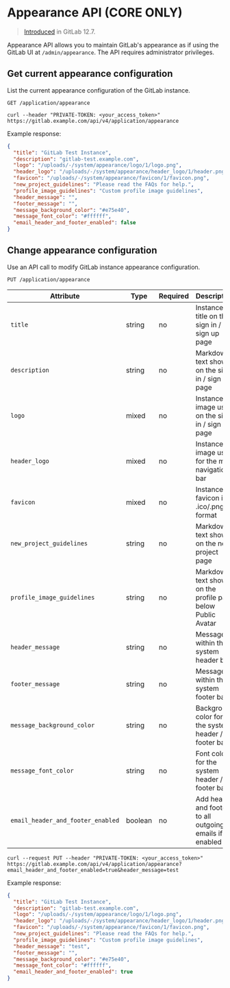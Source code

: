 # Appearance API **(CORE ONLY)**

> [Introduced](https://gitlab.com/gitlab-org/gitlab/-/issues/16647) in GitLab 12.7.

Appearance API allows you to maintain GitLab's appearance as if using the GitLab UI at
`/admin/appearance`. The API requires administrator privileges.

## Get current appearance configuration

List the current appearance configuration of the GitLab instance.

```plaintext
GET /application/appearance
```

```shell
curl --header "PRIVATE-TOKEN: <your_access_token>" https://gitlab.example.com/api/v4/application/appearance
```

Example response:

```json
{
  "title": "GitLab Test Instance",
  "description": "gitlab-test.example.com",
  "logo": "/uploads/-/system/appearance/logo/1/logo.png",
  "header_logo": "/uploads/-/system/appearance/header_logo/1/header.png",
  "favicon": "/uploads/-/system/appearance/favicon/1/favicon.png",
  "new_project_guidelines": "Please read the FAQs for help.",
  "profile_image_guidelines": "Custom profile image guidelines",
  "header_message": "",
  "footer_message": "",
  "message_background_color": "#e75e40",
  "message_font_color": "#ffffff",
  "email_header_and_footer_enabled": false
}
```

## Change appearance configuration

Use an API call to modify GitLab instance appearance configuration.

```plaintext
PUT /application/appearance
```

| Attribute                         | Type    | Required | Description |
| --------------------------------- | ------- | -------- | ----------- |
| `title`                           | string  | no       | Instance title on the sign in / sign up page
| `description`                     | string  | no       | Markdown text shown on the sign in / sign up page
| `logo`                            | mixed   | no       | Instance image used on the sign in / sign up page
| `header_logo`                     | mixed   | no       | Instance image used for the main navigation bar
| `favicon`                         | mixed   | no       | Instance favicon in .ico/.png format
| `new_project_guidelines`          | string  | no       | Markdown text shown on the new project page
| `profile_image_guidelines`        | string  | no       | Markdown text shown on the profile page below Public Avatar
| `header_message`                  | string  | no       | Message within the system header bar
| `footer_message`                  | string  | no       | Message within the system footer bar
| `message_background_color`        | string  | no       | Background color for the system header / footer bar
| `message_font_color`              | string  | no       | Font color for the system header / footer bar
| `email_header_and_footer_enabled` | boolean | no       | Add header and footer to all outgoing emails if enabled

```shell
curl --request PUT --header "PRIVATE-TOKEN: <your_access_token>" https://gitlab.example.com/api/v4/application/appearance?email_header_and_footer_enabled=true&header_message=test
```

Example response:

```json
{
  "title": "GitLab Test Instance",
  "description": "gitlab-test.example.com",
  "logo": "/uploads/-/system/appearance/logo/1/logo.png",
  "header_logo": "/uploads/-/system/appearance/header_logo/1/header.png",
  "favicon": "/uploads/-/system/appearance/favicon/1/favicon.png",
  "new_project_guidelines": "Please read the FAQs for help.",
  "profile_image_guidelines": "Custom profile image guidelines",
  "header_message": "test",
  "footer_message": "",
  "message_background_color": "#e75e40",
  "message_font_color": "#ffffff",
  "email_header_and_footer_enabled": true
}
```
